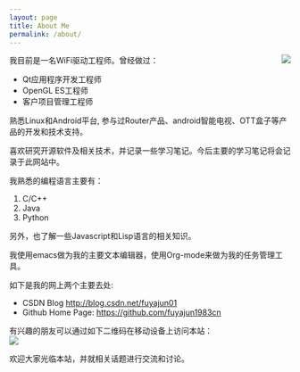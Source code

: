 ```yaml
---
layout: page
title: About Me
permalink: /about/
---
```


<img src="{{site.url}}/images/me.png" style="float:right;" />我目前是一名WiFi驱动工程师。曾经做过：   
- Qt应用程序开发工程师   
- OpenGL ES工程师   
- 客户项目管理工程师   

熟悉Linux和Android平台, 参与过Router产品、android智能电视、OTT盒子等产品的开发和技术支持。

喜欢研究开源软件及相关技术，并记录一些学习笔记。今后主要的学习笔记将会记录于此网站中。

我熟悉的编程语言主要有：   
1. C/C++     
2. Java   
3. Python    

另外，也了解一些Javascript和Lisp语言的相关知识。

我使用emacs做为我的主要文本编辑器，使用Org-mode来做为我的任务管理工具。

如下是我的网上两个主要去处:        
- CSDN Blog  <http://blog.csdn.net/fuyajun01>    
- Github Home Page: <https://github.com/fuyajun1983cn>

有兴趣的朋友可以通过如下二维码在移动设备上访问本站：   
<img src="{{site.url}}/images/qr_code.png"/>   

欢迎大家光临本站，并就相关话题进行交流和讨论。
